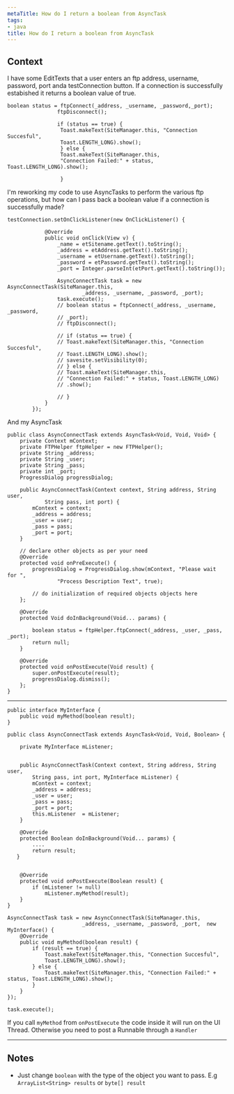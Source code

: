 ```yaml
---
metaTitle: How do I return a boolean from AsyncTask
tags:
- java
title: How do I return a boolean from AsyncTask
---
```


## Context

I have some EditTexts that a user enters an ftp address, username, password, port anda testConnection button. If a connection is successfully estabished it returns a boolean value of true. 



```
boolean status = ftpConnect(_address, _username, _password,_port);
                ftpDisconnect();

                if (status == true) {
                 Toast.makeText(SiteManager.this, "Connection Succesful",
                 Toast.LENGTH_LONG).show();
                 } else {
                 Toast.makeText(SiteManager.this,
                 "Connection Failed:" + status, Toast.LENGTH_LONG).show();

                 } 

```

I'm reworking my code to use AsyncTasks to perform the various ftp operations, but how can I pass back a boolean value if a connection is successfully made?



```
testConnection.setOnClickListener(new OnClickListener() {

            @Override
            public void onClick(View v) {
                _name = etSitename.getText().toString();
                _address = etAddress.getText().toString();
                _username = etUsername.getText().toString();
                _password = etPassword.getText().toString();
                _port = Integer.parseInt(etPort.getText().toString());

                AsyncConnectTask task = new AsyncConnectTask(SiteManager.this,
                        _address, _username, _password, _port);
                task.execute();
                // boolean status = ftpConnect(_address, _username, _password,
                // _port);
                // ftpDisconnect();

                // if (status == true) {
                // Toast.makeText(SiteManager.this, "Connection Succesful",
                // Toast.LENGTH_LONG).show();
                // savesite.setVisibility(0);
                // } else {
                // Toast.makeText(SiteManager.this,
                // "Connection Failed:" + status, Toast.LENGTH_LONG)
                // .show();

                // }
            }
        });

```

And my AsyncTask



```
public class AsyncConnectTask extends AsyncTask<Void, Void, Void> {
    private Context mContext;
    private FTPHelper ftpHelper = new FTPHelper();
    private String _address;
    private String _user;
    private String _pass;
    private int _port;
    ProgressDialog progressDialog;

    public AsyncConnectTask(Context context, String address, String user,
            String pass, int port) {
        mContext = context;
        _address = address;
        _user = user;
        _pass = pass;
        _port = port;
    }

    // declare other objects as per your need
    @Override
    protected void onPreExecute() {
        progressDialog = ProgressDialog.show(mContext, "Please wait for ",
                "Process Description Text", true);

        // do initialization of required objects objects here
    };

    @Override
    protected Void doInBackground(Void... params) {

        boolean status = ftpHelper.ftpConnect(_address, _user, _pass, _port);
        return null;
    }

    @Override
    protected void onPostExecute(Void result) {
        super.onPostExecute(result);
        progressDialog.dismiss();
    };
}

```


---


```
public interface MyInterface {
    public void myMethod(boolean result);
}

public class AsyncConnectTask extends AsyncTask<Void, Void, Boolean> {

    private MyInterface mListener;


    public AsyncConnectTask(Context context, String address, String user,
        String pass, int port, MyInterface mListener) {
        mContext = context;
        _address = address;
        _user = user;
        _pass = pass;
        _port = port;
        this.mListener  = mListener;
    }

    @Override
    protected Boolean doInBackground(Void... params) {
        ....
        return result;
   }


    @Override
    protected void onPostExecute(Boolean result) {
        if (mListener != null) 
            mListener.myMethod(result);
    }
}

AsyncConnectTask task = new AsyncConnectTask(SiteManager.this,
                        _address, _username, _password, _port,  new MyInterface() {
    @Override
    public void myMethod(boolean result) {
        if (result == true) {
            Toast.makeText(SiteManager.this, "Connection Succesful",
            Toast.LENGTH_LONG).show();
        } else {
            Toast.makeText(SiteManager.this, "Connection Failed:" + status, Toast.LENGTH_LONG).show();
        } 
    }
});

task.execute();

```

If you call `myMethod` from `onPostExecute` the code inside it will run on the UI Thread. Otherwise you need to post a Runnable through a `Handler`



---

## Notes

- Just change `boolean` with the type of the object you want to pass. E.g `ArrayList<String> results` or `byte[] result`
